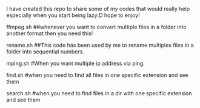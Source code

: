 <p>I have created this repo to share some of my codes that would really help especially when you start being lazy:D hope to enjoy!</p>

<p>ffmpeg.sh ##whenever you want to convert multiple files in a folder into another format then you need this!</p>
<p>rename.sh ##This code has been used by me to rename multiples files in a folder into sequential numbers. </p>
<p>mping.sh #When you want multiple ip address via ping. </p>
<p>find.sh #when you need to find all files in one specific extension and see them</p>
<p>search.sh #when you need to find  files in a dir with  one specific extension and see them</p>

